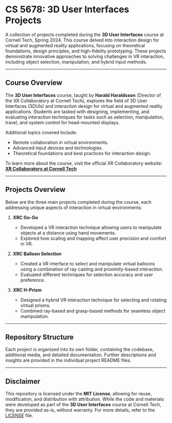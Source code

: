 # CS 5678: 3D User Interfaces Projects  

A collection of projects completed during the **3D User Interfaces** course at Cornell Tech, Spring 2024. This course delved into interaction design for virtual and augmented reality applications, focusing on theoretical foundations, design principles, and high-fidelity prototyping. These projects demonstrate innovative approaches to solving challenges in VR interaction, including object selection, manipulation, and hybrid input methods.

---

## Course Overview  
The **3D User Interfaces** course, taught by **Harald Haraldsson** (Director of the XR Collaboratory at Cornell Tech), explores the field of 3D User Interfaces (3DUIs) and interaction design for virtual and augmented reality applications. Students are tasked with designing, implementing, and evaluating interaction techniques for tasks such as selection, manipulation, travel, and system control for head-mounted displays. 

Additional topics covered include:
- Remote collaboration in virtual environments.
- Advanced input devices and technologies.
- Theoretical foundations and best practices for interaction design.  

To learn more about the course, visit the official XR Collaboratory website:  
[**XR Collaboratory at Cornell Tech**](https://xrcollaboratory.tech.cornell.edu/courses)

---

## Projects Overview  
Below are the three main projects completed during the course, each addressing unique aspects of interaction in virtual environments:

1. **XRC Go-Go**  
   - Developed a VR interaction technique allowing users to manipulate objects at a distance using hand movements.
   - Explored how scaling and mapping affect user precision and comfort in VR.

2. **XRC Balloon Selection**  
   - Created a VR interface to select and manipulate virtual balloons using a combination of ray casting and proximity-based interaction.
   - Evaluated different techniques for selection accuracy and user preference.

3. **XRC H-Prism**  
   - Designed a hybrid VR interaction technique for selecting and rotating virtual prisms.
   - Combined ray-based and grasp-based methods for seamless object manipulation.

---

## Repository Structure  
Each project is organized into its own folder, containing the codebase, additional media, and detailed documentation. Further descriptions and insights are provided in the individual project README files.

---

## Disclaimer  

This repository is licensed under the **MIT License**, allowing for reuse, modification, and distribution with attribution. While the code and materials were developed as part of the **3D User Interfaces** course at Cornell Tech, they are provided as-is, without warranty. For more details, refer to the [LICENSE](LICENSE) file.
